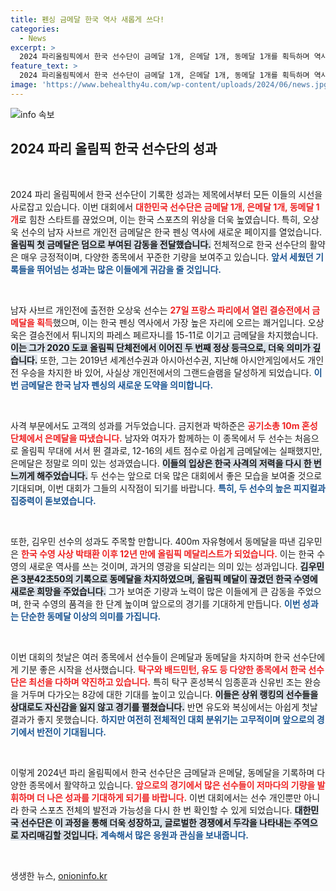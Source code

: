 ```yaml
---
title: 펜싱 금메달 한국 역사 새롭게 쓰다!
categories:
  - News
excerpt: >
  2024 파리올림픽에서 한국 선수단이 금메달 1개, 은메달 1개, 동메달 1개를 획득하며 역사적인 성과를 남겼다. 오상욱은 남자 사브르 개인전에서 금메달을 차지하며 한국 펜싱의 새 역사를 썼고, 김우민도 12년 만에 올림픽 메달을 거머쥐었다.
feature_text: >
  2024 파리올림픽에서 한국 선수단이 금메달 1개, 은메달 1개, 동메달 1개를 획득하며 역사적인 성과를 남겼다. 오상욱은 남자 사브르 개인전에서 금메달을 차지하며 한국 펜싱의 새 역사를 썼고, 김우민도 12년 만에 올림픽 메달을 거머쥐었다.
image: 'https://www.behealthy4u.com/wp-content/uploads/2024/06/news.jpg'
---
```


<p><img src="https://www.behealthy4u.com/wp-content/uploads/2024/06/news.jpg" alt="info 속보" /></p>

<h2 data-ke-size="size26">2024 파리 올림픽 한국 선수단의 성과</h2>

<p data-ke-size="size16">&nbsp;</p>

<p>2024 파리 올림픽에서 한국 선수단이 기록한 성과는 제목에서부터 모든 이들의 시선을 사로잡고 있습니다. 이번 대회에서 <b><span style="color: #ee2323;">대한민국 선수단은 금메달 1개, 은메달 1개, 동메달 1개</span></b>로 힘찬 스타트를 끊었으며, 이는 한국 스포츠의 위상을 더욱 높였습니다. 특히, 오상욱 선수의 남자 사브르 개인전 금메달은 한국 펜싱 역사에 새로운 페이지를 열었습니다. <b><span style="background-color: #21538527;">올림픽 첫 금메달은 덤으로 부여된 감동을 전달했습니다.</span></b> 전체적으로 한국 선수단의 활약은 매우 긍정적이며, 다양한 종목에서 꾸준한 기량을 보여주고 있습니다. <b><span style="color: #1a5490;">앞서 세웠던 기록들을 뛰어넘는 성과는 많은 이들에게 귀감을 줄 것입니다.</span></b></p>

<p data-ke-size="size16">&nbsp;</p>

<p>남자 사브르 개인전에 출전한 오상욱 선수는 <b><span style="color: #ee2323;">27일 프랑스 파리에서 열린 결승전에서 금메달을 획득</span></b>했으며, 이는 한국 펜싱 역사에서 가장 높은 자리에 오르는 쾌거입니다. 오상욱은 결승전에서 튀니지의 파레스 페르자니를 15-11로 이기고 금메달을 차지했습니다. <b><span style="background-color: #21538527;">이는 그가 2020 도쿄 올림픽 단체전에서 이어진 두 번째 정상 등극으로, 더욱 의미가 깊습니다.</span></b> 또한, 그는 2019년 세계선수권과 아시아선수권, 지난해 아시안게임에서도 개인전 우승을 차지한 바 있어, 사실상 개인전에서의 그랜드슬램을 달성하게 되었습니다. <b><span style="color: #1a5490;">이번 금메달은 한국 남자 펜싱의 새로운 도약을 의미합니다.</span></b></p>

<p data-ke-size="size16">&nbsp;</p>

<p>사격 부문에서도 고객의 성과를 거두었습니다. 금지현과 박하준은 <b><span style="color: #ee2323;">공기소총 10m 혼성 단체에서 은메달을 따냈습니다.</span></b> 남자와 여자가 함께하는 이 종목에서 두 선수는 처음으로 올림픽 무대에 서서 뛴 결과로, 12-16의 세트 점수로 아쉽게 금메달에는 실패했지만, 은메달은 정말로 의미 있는 성과였습니다. <b><span style="background-color: #21538527;">이들의 입상은 한국 사격의 저력을 다시 한 번 느끼게 해주었습니다.</span></b> 두 선수는 앞으로 더욱 많은 대회에서 좋은 모습을 보여줄 것으로 기대되며, 이번 대회가 그들의 시작점이 되기를 바랍니다. <b><span style="color: #1a5490;">특히, 두 선수의 높은 피지컬과 집중력이 돋보였습니다.</span></b></p>

<p data-ke-size="size16">&nbsp;</p>

<p>또한, 김우민 선수의 성과도 주목할 만합니다. 400m 자유형에서 동메달을 따낸 김우민은 <b><span style="color: #ee2323;">한국 수영 사상 박태환 이후 12년 만에 올림픽 메달리스트가 되었습니다.</span></b> 이는 한국 수영의 새로운 역사를 쓰는 것이며, 과거의 영광을 되살리는 의미 있는 성과입니다. <b><span style="background-color: #21538527;">김우민은 3분42초50의 기록으로 동메달을 차지하였으며, 올림픽 메달이 끊겼던 한국 수영에 새로운 희망을 주었습니다.</span></b> 그가 보여준 기량과 노력이 많은 이들에게 큰 감동을 주었으며, 한국 수영의 품격을 한 단계 높이며 앞으로의 경기를 기대하게 만듭니다. <b><span style="color: #1a5490;">이번 성과는 단순한 동메달 이상의 의미를 가집니다.</span></b></p>

<p data-ke-size="size16">&nbsp;</p>

<p>이번 대회의 첫날은 여러 종목에서 선수들이 은메달과 동메달을 차지하며 한국 선수단에게 기분 좋은 시작을 선사했습니다. <b><span style="color: #ee2323;">탁구와 배드민턴, 유도 등 다양한 종목에서 한국 선수단은 최선을 다하며 약진하고 있습니다.</span></b> 특히 탁구 혼성복식 임종훈과 신유빈 조는 완승을 거두며 다가오는 8강에 대한 기대를 높이고 있습니다. <b><span style="background-color: #21538527;">이들은 상위 랭킹의 선수들을 상대로도 자신감을 잃지 않고 경기를 펼쳤습니다.</span></b> 반면 유도와 복싱에서는 아쉽게 첫날 결과가 좋지 못했습니다. <b><span style="color: #1a5490;">하지만 여전히 전체적인 대회 분위기는 고무적이며 앞으로의 경기에서 반전이 기대됩니다.</span></b></p>

<p data-ke-size="size16">&nbsp;</p>

<p>이렇게 2024년 파리 올림픽에서 한국 선수단은 금메달과 은메달, 동메달을 기록하며 다양한 종목에서 활약하고 있습니다. <b><span style="color: #ee2323;">앞으로의 경기에서 많은 선수들이 저마다의 기량을 발휘하며 더 나은 성과를 기대하게 되기를 바랍니다.</span></b> 이번 대회에서는 선수 개인뿐만 아니라 한국 스포츠 전체의 발전과 가능성을 다시 한 번 확인할 수 있게 되었습니다. <b><span style="background-color: #21538527;">대한민국 선수단은 이 과정을 통해 더욱 성장하고, 글로벌한 경쟁에서 두각을 나타내는 주역으로 자리매김할 것입니다.</span></b> <b><span style="color: #1a5490;">계속해서 많은 응원과 관심을 보내줍니다.</span></b></p>

<p data-ke-size="size16">&nbsp;</p>
생생한 뉴스, <a href="https://onioninfo.kr" rel="dofollow">onioninfo.kr</a>


